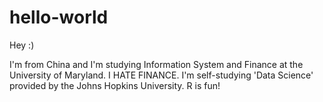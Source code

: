 # hello-world
Hey :)

I'm from China and I'm studying Information System and Finance at the University of Maryland. I HATE FINANCE.
I'm self-studying 'Data Science' provided by the Johns Hopkins University. R is fun!
